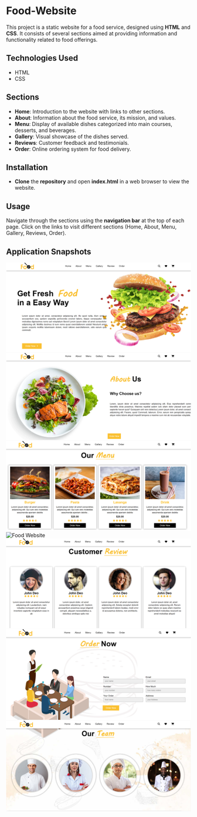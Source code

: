 # Food-Website
This project is a static website for a food service, designed using **HTML** and **CSS**. It consists of several sections aimed at providing information and functionality related to food offerings.

## Technologies Used
- HTML
- CSS

## Sections

- **Home**: Introduction to the website with links to other sections.
- **About**: Information about the food service, its mission, and values.
- **Menu**: Display of available dishes categorized into  main courses, desserts, and beverages.
- **Gallery**: Visual showcase of the dishes served.
- **Reviews**: Customer feedback and testimonials.
- **Order**: Online ordering system for food delivery.


## Installation
- **Clone** the **repository** and open **index.html** in a web browser to view the website.

## Usage
Navigate through the sections using the **navigation bar** at the top of each page. Click on the links to visit different sections (Home, About, Menu, Gallery, Reviews, Order).

## Application Snapshots
![Food Website](Food-Website/image/Food1.png)
![Food Website](Food-Website/image/Food2.png)
![Food Website](Food-Website/image/Food3.png)
![Food Website](Food-Website/image/Food4.png)
![Food Website](Food-Website/image/Food5.png)
![Food Website](Food-Website/image/Food6.png)
![Food Website](Food-Website/image/Food7.png)
